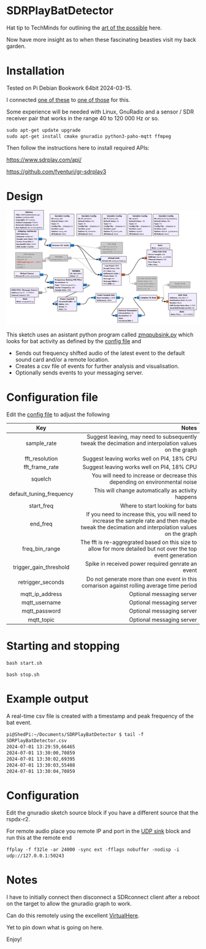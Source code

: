 # SDRPlayBatDetector

Hat tip to TechMinds for outlining the [art of the possible](https://www.youtube.com/watch?v=-ikeMSn35T0) here.

Now have more insight as to when these fascinating beasties visit my back garden.

# Installation

Tested on Pi Debian Bookwork 64bit 2024-03-15.

I connected [one of these](https://www.ebay.co.uk/itm/115592159244) to [one of those](https://www.sdrplay.com/sdrplay-announces-the-rspdx-r2/) for this.

Some experience will be needed with Linux, GnuRadio and a sensor / SDR receiver pair that works in the range 40 to 120 000 Hz or so.

```console
sudo apt-get update upgrade
sudo apt-get install cmake gnuradio python3-paho-mqtt ffmpeg
```

Then follow the instructions here to install required APIs:

https://www.sdrplay.com/api/

https://github.com/fventuri/gr-sdrplay3

# Design

![GRC sketch](./sketch.png)

This sketch uses an asistant python program called [zmqpubsink.py](./zmqpubsink.py) which looks for bat activity as defined by the [config file](SDRPlayBatDetector.ini) and

- Sends out frequency shifted audio of the latest event to the default sound card and/or a remote location.
- Creates a csv file of events for further analysis and visualisation.
- Optionally sends events to your messaging server.

# Configuration file

Edit the [config file](SDRPlayBatDetector.ini) to adjust the following

| Key | Notes |
|    :----:   |          ---: |
| sample_rate  | Suggest leaving, may need to subsequently tweak the decimation and interpolation values on the graph  |
| fft_resolution | Suggest leaving works well on PI4, 18% CPU |
| fft_frame_rate  | Suggest leaving works well on PI4, 18% CPU  |
| squelch | You will need to increase or decrease this depending on environmental noise |
| default_tuning_frequency  | This will change automatically as activity happens |
| start_freq  | Where to start looking for bats |
| end_freq  | If you need to increase this, you will need to increase the sample rate and then maybe tweak the decimation and interpolation values on the graph |
| freq_bin_range  | The fft is re-aggregrated based on this size to allow for more detailed but not over the top event generation |
| trigger_gain_threshold  | Spike in received power required genrate an event |
| retrigger_seconds | Do not generate more than one event in this comarison against rolling average time period |
| mqtt_ip_address  | Optional messaging server |
| mqtt_username  | Optional messaging server |
| mqtt_password  | Optional messaging server |
| mqtt_topic  | Optional messaging server |

# Starting and stopping

```console
bash start.sh
```

```console
bash stop.sh
```

# Example output

A real-time csv file is created with a timestamp and peak frequency of the bat event. 

```console
pi@ShedPi:~/Documents/SDRPlayBatDetector $ tail -f SDRPlayBatDetector.csv 
2024-07-01 13:29:59,66465
2024-07-01 13:30:00,70859
2024-07-01 13:30:02,69395
2024-07-01 13:30:03,55488
2024-07-01 13:30:04,70859
```

# Configuration

Edit the gnuradio sketch source block if you have a different source that the rspdx-r2.

For remote audio place you remote IP and port in the [UDP sink](./sketch.png) block and run this at the remote end

```console
ffplay -f f32le -ar 24000 -sync ext -fflags nobuffer -nodisp -i udp://127.0.0.1:50243
```

# Notes

I have to initially connect then disconnect a SDRconnect client after a reboot on the target to allow the gnuradio graph to work. 

Can do this remotely using the excellent [VirtualHere](https://www.virtualhere.com/).

Yet to pin down what is going on here.

Enjoy!


